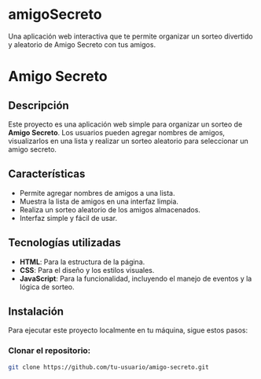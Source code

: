 # amigoSecreto
Una aplicación web interactiva que te permite organizar un sorteo divertido y aleatorio de Amigo Secreto con tus amigos.

# **Amigo Secreto**

## **Descripción**
Este proyecto es una aplicación web simple para organizar un sorteo de **Amigo Secreto**. Los usuarios pueden agregar nombres de amigos, visualizarlos en una lista y realizar un sorteo aleatorio para seleccionar un amigo secreto.

## **Características**
- Permite agregar nombres de amigos a una lista.
- Muestra la lista de amigos en una interfaz limpia.
- Realiza un sorteo aleatorio de los amigos almacenados.
- Interfaz simple y fácil de usar.

## **Tecnologías utilizadas**
- **HTML**: Para la estructura de la página.
- **CSS**: Para el diseño y los estilos visuales.
- **JavaScript**: Para la funcionalidad, incluyendo el manejo de eventos y la lógica de sorteo.

## **Instalación**
Para ejecutar este proyecto localmente en tu máquina, sigue estos pasos:

### Clonar el repositorio:

```bash
git clone https://github.com/tu-usuario/amigo-secreto.git
